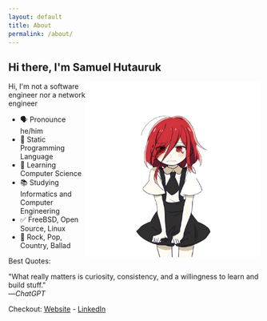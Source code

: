 ```yaml
---
layout: default
title: About
permalink: /about/
---
```


## Hi there, I'm Samuel Hutauruk
<img align="right" src="/assets/images/chibi.png" alt="Chibi" width=350px height=350px/>
<!-- ![chibi](/assets/images/chibi.png) -->

Hi, I'm not a software engineer nor a network engineer

- 🗣 Pronounce he/him
- 💙 Static Programming Language
- 🌱 Learning Computer Science
- 📚 Studying Informatics and Computer Engineering
- ✅ FreeBSD, Open Source, Linux
- 🎵 Rock, Pop, Country, Ballad

Best Quotes:  
  
"What really matters is curiosity, consistency, and a willingness to learn and build stuff."  
     —*ChatGPT*  
  
Checkout: [Website](https://samuelhutauruk2.github.io) - [LinkedIn](https://linkedin.com/in/samuelhutauruk2)  
